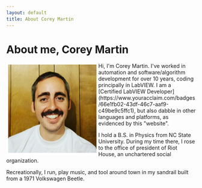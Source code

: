 ```yaml
---
layout: default
title: About Corey Martin
---
```

# About me, Corey Martin
<img align="left" src="/about/aboutme.jpg" alt="" title="Me: Corey Martin" width="235" border="5" style="border-color: white" />
Hi, I'm Corey Martin.  I've worked in automation and software/algorithm development for over 10 years, coding principally in LabVIEW.  I am a [Certified LabVIEW Developer](https://www.youracclaim.com/badges/66e1fb02-43df-46c7-aaf9-c49be9c5ffc1), but also dabble in other languages and platforms, as evidenced by this "website".

I hold a B.S. in Physics from NC State University.  During my time there, I rose to the office of president of Riot House, an unchartered social organization.

Recreationally, I run, play music, and tool around town in my sandrail built from a 1971 Volkswagen Beetle.
